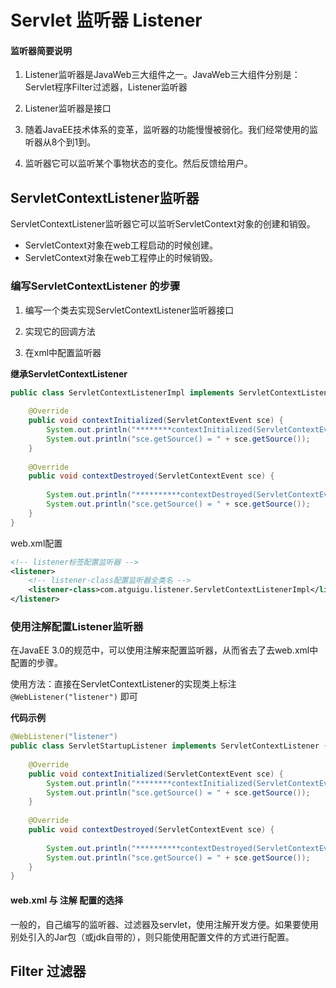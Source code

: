 # Servlet 监听器 Listener

#### 监听器简要说明

1.  Listener监听器是JavaWeb三大组件之一。JavaWeb三大组件分别是：Servlet程序Filter过滤器，Listener监听器

2.  Listener监听器是接口

3.  随着JavaEE技术体系的变革，监听器的功能慢慢被弱化。我们经常使用的监听器从8个到1到。

4.  监听器它可以监听某个事物状态的变化。然后反馈给用户。



## ServletContextListener监听器

ServletContextListener监听器它可以监听ServletContext对象的创建和销毁。

-   ServletContext对象在web工程启动的时候创建。
-   ServletContext对象在web工程停止的时候销毁。

### 编写ServletContextListener 的步骤

1.  编写一个类去实现ServletContextListener监听器接口

2.  实现它的回调方法
3.  在xml中配置监听器

**继承ServletContextListener**

```java
public class ServletContextListenerImpl implements ServletContextListener {
    
    @Override
    public void contextInitialized(ServletContextEvent sce) {
        System.out.println("********contextInitialized(ServletContextEvent sce) 方法被调用");
        System.out.println("sce.getSource() = " + sce.getSource());
    }
    
    @Override
    public void contextDestroyed(ServletContextEvent sce) {
        
        System.out.println("**********contextDestroyed(ServletContextEvent sce) 方法被调用");
        System.out.println("sce.getSource() = " + sce.getSource());
    }
}
```

web.xml配置

```xml
<!-- listener标签配置监听器 -->
<listener>
    <!-- listener-class配置监听器全类名 -->
    <listener-class>com.atguigu.listener.ServletContextListenerImpl</listener-class>
</listener>
```

### 使用注解配置Listener监听器

在JavaEE 3.0的规范中，可以使用注解来配置监听器，从而省去了去web.xml中配置的步骤。

使用方法：直接在ServletContextListener的实现类上标注 `@WebListener("listener")` 即可

**代码示例**

```java
@WebListener("listener")
public class ServletStartupListener implements ServletContextListener {
    
    @Override
    public void contextInitialized(ServletContextEvent sce) {
        System.out.println("********contextInitialized(ServletContextEvent sce) 方法被调用");
        System.out.println("sce.getSource() = " + sce.getSource());
    }
    
    @Override
    public void contextDestroyed(ServletContextEvent sce) {
        
        System.out.println("**********contextDestroyed(ServletContextEvent sce) 方法被调用");
        System.out.println("sce.getSource() = " + sce.getSource());
    }
}
```

#### web.xml 与 注解 配置的选择

一般的，自己编写的监听器、过滤器及servlet，使用注解开发方便。如果要使用别处引入的Jar包（或jdk自带的），则只能使用配置文件的方式进行配置。



## Filter 过滤器